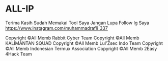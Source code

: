 # ALL-IP

Terima Kasih Sudah Memakai Tool Saya Jangan Lupa Follow Ig Saya 
https://www.instagram.com/muhammadrafli_337

Copyright ©All Memb Rabbit Cyber Team
Copyright ©All Memb KALIMANTAN SQUAD
Copyright ©All Memb Lul'Zsec Indo Team
Copyright ©All Memb Indonesian Termux Association
Copyright ©All Memb 2Easy 4Hack Team
